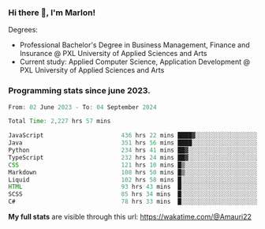 
### Hi there 👋, I'm Marlon!

Degrees: 
- Professional Bachelor's Degree in Business Management, Finance and Insurance @ PXL University of Applied Sciences and Arts
- Current study: Applied Computer Science, Application Development @ PXL University of Applied Sciences and Arts

### Programming stats since june 2023.
<!--START_SECTION:waka-->

```java
From: 02 June 2023 - To: 04 September 2024

Total Time: 2,227 hrs 57 mins

JavaScript                      436 hrs 22 mins ████▓░░░░░░░░░░░░░░░░░░░░   19.32 %
Java                            351 hrs 56 mins ████░░░░░░░░░░░░░░░░░░░░░   15.58 %
Python                          234 hrs 41 mins ██▓░░░░░░░░░░░░░░░░░░░░░░   10.39 %
TypeScript                      232 hrs 24 mins ██▓░░░░░░░░░░░░░░░░░░░░░░   10.29 %
CSS                             121 hrs 10 mins █▒░░░░░░░░░░░░░░░░░░░░░░░   05.37 %
Markdown                        108 hrs 50 mins █▒░░░░░░░░░░░░░░░░░░░░░░░   04.82 %
Liquid                          102 hrs 58 mins █░░░░░░░░░░░░░░░░░░░░░░░░   04.56 %
HTML                            93 hrs 43 mins  █░░░░░░░░░░░░░░░░░░░░░░░░   04.15 %
SCSS                            85 hrs 34 mins  █░░░░░░░░░░░░░░░░░░░░░░░░   03.79 %
C#                              78 hrs 33 mins  █░░░░░░░░░░░░░░░░░░░░░░░░   03.48 %
```

<!--END_SECTION:waka-->
**My full stats** are visible through this url: https://wakatime.com/@Amauri22
